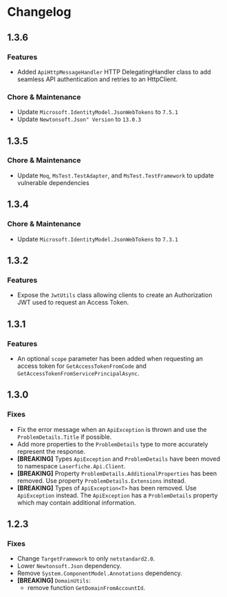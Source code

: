 # Changelog

## 1.3.6

### Features

- Added `ApiHttpMessageHandler` HTTP DelegatingHandler class to add seamless API authentication and retries to an HttpClient.

### Chore & Maintenance

- Update `Microsoft.IdentityModel.JsonWebTokens` to `7.5.1`
- Update `Newtonsoft.Json" Version` to `13.0.3`

## 1.3.5

### Chore & Maintenance

- Update `Moq`, `MsTest.TestAdapter`, and `MsTest.TestFramework` to update vulnerable dependencies

## 1.3.4

### Chore & Maintenance

- Update `Microsoft.IdentityModel.JsonWebTokens` to `7.3.1`

## 1.3.2

### Features

- Expose the `JwtUtils` class allowing clients to create an Authorization JWT used to request an Access Token.

## 1.3.1

### Features

- An optional `scope` parameter has been added when requesting an access token for `GetAccessTokenFromCode` and `GetAccessTokenFromServicePrincipalAsync`.

## 1.3.0

### Fixes

- Fix the error message when an `ApiException` is thrown and use the `ProblemDetails.Title` if possible.
- Add more properties to the `ProblemDetails` type to more accurately represent the response.
- **[BREAKING]** Types `ApiException` and `ProblemDetails` have been moved to namespace `Laserfiche.Api.Client`.
- **[BREAKING]** Property `ProblemDetails.AdditionalProperties` has been removed. Use property `ProblemDetails.Extensions` instead.
- **[BREAKING]** Types of `ApiException<T>` has been removed. Use `ApiException` instead. The `ApiException` has a `ProblemDetails` property which may contain additional information.

## 1.2.3

### Fixes

- Change `TargetFramework` to only `netstandard2.0`.
- Lower `Newtonsoft.Json` dependency.
- Remove `System.ComponentModel.Annotations` dependency.
- **[BREAKING]** `DomainUtils`:
  - remove function `GetDomainFromAccountId`.
